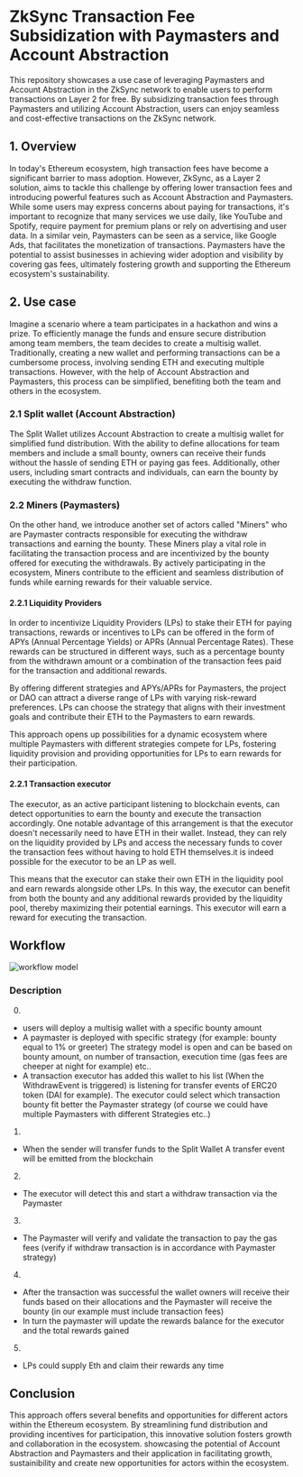 # ZkSync Transaction Fee Subsidization with Paymasters and Account Abstraction

This repository showcases a use case of leveraging Paymasters and Account Abstraction in the ZkSync network to enable users to perform transactions on Layer 2 for free. By subsidizing transaction fees through Paymasters and utilizing Account Abstraction, users can enjoy seamless and cost-effective transactions on the ZkSync network.

## 1. Overview

In today's Ethereum ecosystem, high transaction fees have become a significant barrier to mass adoption. However, ZkSync, as a Layer 2 solution, aims to tackle this challenge by offering lower transaction fees and introducing powerful features such as Account Abstraction and Paymasters. While some users may express concerns about paying for transactions, it's important to recognize that many services we use daily, like YouTube and Spotify, require payment for premium plans or rely on advertising and user data. In a similar vein, Paymasters can be seen as a service, like Google Ads, that facilitates the monetization of transactions. Paymasters have the potential to assist businesses in achieving wider adoption and visibility by covering gas fees, ultimately fostering growth and supporting the Ethereum ecosystem's sustainability.

## 2. Use case

Imagine a scenario where a team participates in a hackathon and wins a prize. To efficiently manage the funds and ensure secure distribution among team members, the team decides to create a multisig wallet. Traditionally, creating a new wallet and performing transactions can be a cumbersome process, involving sending ETH and executing multiple transactions. However, with the help of Account Abstraction and Paymasters, this process can be simplified, benefiting both the team and others in the ecosystem.

### 2.1 Split wallet (Account Abstraction)

The Split Wallet utilizes Account Abstraction to create a multisig wallet for simplified fund distribution. With the ability to define allocations for team members and include a small bounty, owners can receive their funds without the hassle of sending ETH or paying gas fees. Additionally, other users, including smart contracts and individuals, can earn the bounty by executing the withdraw function.

### 2.2 Miners (Paymasters)

On the other hand, we introduce another set of actors called "Miners" who are Paymaster contracts responsible for executing the withdraw transactions and earning the bounty. These Miners play a vital role in facilitating the transaction process and are incentivized by the bounty offered for executing the withdrawals. By actively participating in the ecosystem, Miners contribute to the efficient and seamless distribution of funds while earning rewards for their valuable service.

#### 2.2.1 Liquidity Providers

In order to incentivize Liquidity Providers (LPs) to stake their ETH for paying transactions, rewards or incentives to LPs can be offered in the form of APYs (Annual Percentage Yields) or APRs (Annual Percentage Rates). These rewards can be structured in different ways, such as a percentage bounty from the withdrawn amount or a combination of the transaction fees paid for the transaction and additional rewards.

By offering different strategies and APYs/APRs for Paymasters, the project or DAO can attract a diverse range of LPs with varying risk-reward preferences. LPs can choose the strategy that aligns with their investment goals and contribute their ETH to the Paymasters to earn rewards.

This approach opens up possibilities for a dynamic ecosystem where multiple Paymasters with different strategies compete for LPs, fostering liquidity provision and providing opportunities for LPs to earn rewards for their participation.

#### 2.2.1 Transaction executor

The executor, as an active participant listening to blockchain events, can detect opportunities to earn the bounty and execute the transaction accordingly.
One notable advantage of this arrangement is that the executor doesn't necessarily need to have ETH in their wallet. Instead, they can rely on the liquidity provided by LPs and access the necessary funds to cover the transaction fees without having to hold ETH themselves.it is indeed possible for the executor to be an LP as well. 

This means that the executor can stake their own ETH in the liquidity pool and earn rewards alongside other LPs. In this way, the executor can benefit from both the bounty and any additional rewards provided by the liquidity pool, thereby maximizing their potential earnings. This executor will earn a reward for executing the transaction.

## Workflow

![workflow model](https://i.ibb.co/m6VxNsj/Miner-Paymaster.jpg)

### Description

0.
- users will deploy a multisig wallet with a specific bounty amount
- A paymaster is deployed with specific strategy (for example: bounty equal to 1% or greeter)
The strategy model is open and can be based on bounty amount, on number of transaction, execution time (gas fees are cheeper at night for example) etc..
- A transaction executor has added this wallet to his list (When the WithdrawEvent is triggered) is listening for transfer events of ERC20 token (DAI for example).
  The executor could select which transaction bounty fit better the Paymaster strategy (of course we could have multiple Paymasters with different Strategies etc..)

1.
- When the sender will transfer funds to the Split Wallet A transfer event will be emitted from the blockchain

2.
- The executor will detect this and start a withdraw transaction via the Paymaster

3.
- The Paymaster will verify and validate the transaction to pay the gas fees (verify if withdraw transaction is in accordance with Paymaster strategy)

4.
- After the transaction was successful the wallet owners will receive their funds based on their allocations and the Paymaster will receive the bounty (in our example must include transaction fees)
- In turn the paymaster will update the rewards balance for the executor and the total rewards gained

5.
- LPs could supply Eth and claim their rewards any time

## Conclusion

This approach offers several benefits and opportunities for different actors within the Ethereum ecosystem. By streamlining fund distribution and providing incentives for participation, this innovative solution fosters growth and collaboration in the ecosystem. showcasing the potential of Account Abstraction and Paymasters and their application in facilitating growth, sustainibility and create new opportunities for actors within the ecosystem.

